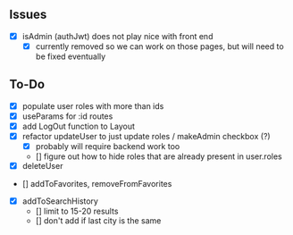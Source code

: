 ## Issues
- [x] isAdmin (authJwt) does not play nice with front end
    - [x] currently removed so we can work on those pages, but will need to be fixed eventually

## To-Do
- [x] populate user roles with more than ids
- [x] useParams for :id routes
- [x] add LogOut function to Layout
- [x] refactor updateUser to just update roles / makeAdmin checkbox (?)
    - [x] probably will require backend work too
    - [] figure out how to hide roles that are already present in user.roles
- [x] deleteUser
- [] addToFavorites, removeFromFavorites
- [x] addToSearchHistory
    - [] limit to 15-20 results
    - [] don't add if last city is the same